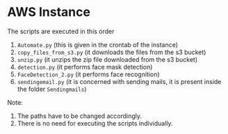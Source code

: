 # AWS Instance

The scripts are executed in this order

1) ```Automate.py``` (this is given in the crontab of the instance)
2) ```copy_files_from_s3.py``` (it downloads the files from the s3 bucket)
3) ```unzip.py``` (it unzips the zip file downloaded from the s3 bucket)
4) ```detection.py``` (it performs face mask detection)
5) ```FaceDetection_2.py``` (it performs face recognition)
6) ```sendingemail.py``` (it is concerned with sending mails, it is present inside the folder ```Sendingmails```)


Note:
1. The paths have to be changed accordingly.
2. There is no need for executing the scripts individually.
